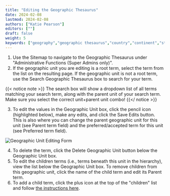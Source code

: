 ```yaml
---
title: "Editing the Geographic Thesaurus"
date: 2024-02-08
lastmod: 2024-02-08
authors: ["Katie Pearson"]
editors: [""]
draft: false
weight: 5
keywords: ["geography","geographic thesaurus","country","continent","state","province","county","municipality"]
---
```


1. Use the Sitemap to navigate to the Geographic Thesaurus under "Administrative Functions (Super Admins only)".
2. If the geographic unit you are editing is a root term, select the term from the list on the resulting page. If the geographic unit is not a root term, use the Search Geographic Thesaurus box to search for your term.

{{< notice note >}}
  The search box will show a dropdown list of all terms matching your search term, along with the parent unit of your search term. Make sure you select the correct unit+parent unit combo!
{{</ notice >}}

3. To edit the values in the Geographic Unit box, click the pencil icon (highlighted below), make any edits, and click the Save Edits button. This is also where you can change the parent geographic unit for this unit (see Parent term field) and the preferred/accepted term for this unit (see Preferred term field).

![Geographic Unit Editing Form](/symbiota-docs/images/Geothes_edit.PNG)

4. To delete the term, click the Delete Geographic Unit button below the Geographic Unit box.
5. To edit the children terms (i.e., terms beneath this unit in the hierarchy), view the list below the Geographic Unit box. To remove children from this geographic unit, click the name of the child term and edit its Parent term.
6. To add a child term, click the plus icon at the top of the "children" list and follow [the instructions here](https://biokic.github.io/symbiota-docs/portal_manager/geothes/add/).
